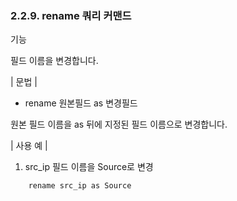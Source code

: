 ### 2.2.9. rename 쿼리 커맨드


기능

필드 이름을 변경합니다.

\| 문법 \|

* rename 원본필드 as 변경필드

원본 필드 이름을 as 뒤에 지정된 필드 이름으로 변경합니다.

\| 사용 예 \|

1) src_ip 필드 이름을 Source로 변경

~~~
	rename src_ip as Source
~~~

